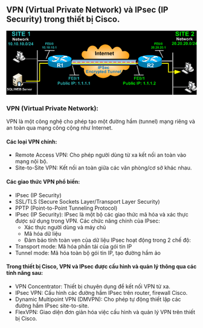 ## VPN (Virtual Private Network) và IPsec (IP Security) trong thiết bị Cisco.

   <img src="Basicnetworkimages/9.png"> 

### VPN (Virtual Private Network):
  VPN là một công nghệ cho phép tạo một đường hầm (tunnel) mạng riêng và an toàn qua mạng công cộng như Internet.
#### Các loại VPN chính:
  + Remote Access VPN: Cho phép người dùng từ xa kết nối an toàn vào mạng nội bộ.
  + Site-to-Site VPN: Kết nối an toàn giữa các văn phòng/cơ sở khác nhau.
#### Các giao thức VPN phổ biến:
  + IPsec (IP Security)
  + SSL/TLS (Secure Sockets Layer/Transport Layer Security)
  + PPTP (Point-to-Point Tunneling Protocol)
  + IPsec (IP Security):
      IPsec là một bộ các giao thức mã hóa và xác thực được sử dụng trong VPN.
      Các chức năng chính của IPsec: 
      + Xác thực người dùng và máy chủ
      + Mã hóa dữ liệu
      + Đảm bảo tính toàn vẹn của dữ liệu
      IPsec hoạt động trong 2 chế độ:
  + Transport mode: Mã hóa phần tải của gói tin IP
  + Tunnel mode: Mã hóa toàn bộ gói tin IP, tạo đường hầm ảo
#### Trong thiết bị Cisco, VPN và IPsec được cấu hình và quản lý thông qua các tính năng sau:
  + VPN Concentrator: Thiết bị chuyên dụng để kết nối VPN từ xa.
  + IPsec VPN: Cấu hình các đường hầm IPsec trên router, firewall Cisco.
  + Dynamic Multipoint VPN (DMVPN): Cho phép tự động thiết lập các đường hầm IPsec site-to-site.
  + FlexVPN: Giao diện đơn giản hóa việc cấu hình và quản lý VPN trên thiết bị Cisco.